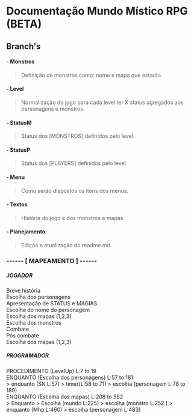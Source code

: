 # Documentação Mundo Místico RPG (BETA)

## Branch's
#### - Monstros
 > Definição de monstros como: nome e mapa que estarão.
#### - Level
 > Normalização do jogo para cada level ter X status agregados aos personagens e monstros.
#### - StatusM
 > Status dos [MONSTROS] definidos pelo level.
#### - StatusP
 > Status dos [PLAYERS] definidos pelo level.
#### - Menu
 > Como serão dispostos os itens dos menus.
#### - Textos
 > História do jogo e dos monstros e mapas. 
#### - Planejamento
 > Edição e atualização do readme.md
 
 ### ------ [ MAPEAMENTO ] ------

 ##### JOGADOR
 Breve história <br>
 Escolha dos personagens <br>
 Apresentação de STATUS e MAGIAS <br>
 Escolha do nome do personagem <br>
 Escolha dos mapas (1,2,3)<br>
 Escolha dos monstros<br>
 Combate <br>
 Pós combate <br> 
 Escolha dos mapas (1,2,3)
 
 ##### PROGRAMADOR
<p> PROCEDIMENTO (LevelUp) L:7 to 19 <br>
 ENQUANTO (Escolha dos personagens) L:57 to 181<br>
 > enquanto (SN L:57) > timer(L:58 to 71) > escolha (personagem L:78 to 180) <br>
 ENQUANTO (Escolha dos mapas) L:208 to 582 <br>
 > Enquanto > Escolha (mundo L:225) > escolha (monstro L:252 ) > enquanto (Mhp L:460) > escolha (personagem L:483)</p>
 
